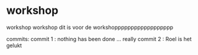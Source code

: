 # workshop
workshop workshop dit is voor de workshopppppppppppppppppp

commits:
commit 1 : nothing has been done ... really
commit 2 : Roel is het gelukt